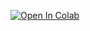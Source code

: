 [![Open In Colab](https://colab.research.google.com/assets/colab-badge.svg)](https://colab.research.google.comhttps://colab.research.google.com/github/neychev/harbour_dlia2019/blob/master/day02_Simple_RNN/Day_2_Simple_RNN_pytorch.ipynb)
